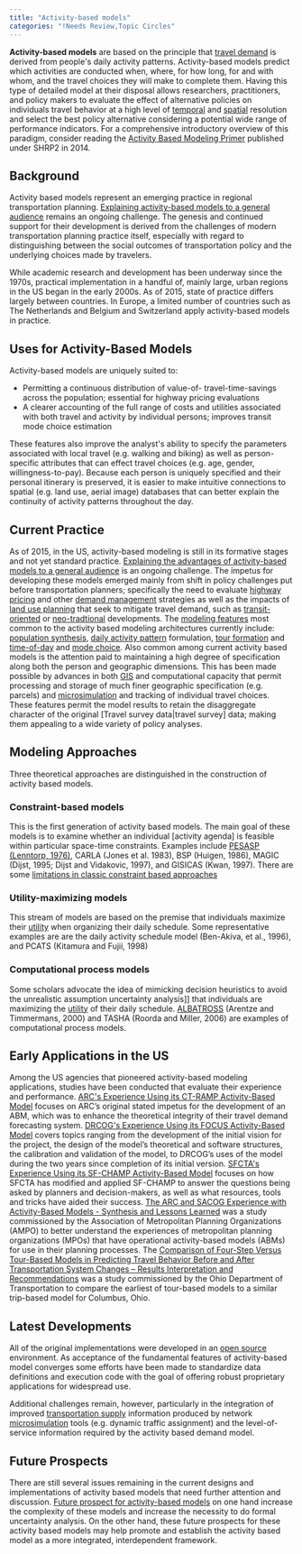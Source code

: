 ```yaml
---
title: "Activity-based models"
categories: "!Needs Review,Topic Circles"
---
```


**Activity-based models** are based on the principle that [travel demand](http://en.wikipedia.org/wiki/Travel_behavior) is derived from people's daily activity patterns. Activity-based models predict which activities are conducted when, where, for how long, for and with whom, and the travel choices they will make to complete them. Having this type of detailed model at their disposal allows researchers, practitioners, and policy makers to evaluate the effect of alternative policies on individuals travel behavior at a high level of [temporal](Temporal_Data) and [spatial](Spatial_Data) resolution and select the best policy alternative considering a potential wide range of performance indicators. For a comprehensive introductory overview of this paradigm, consider reading the [Activity Based Modeling Primer](Activity_Based_Modeling_Primer) published under SHRP2 in 2014.

Background
----------

Activity based models represent an emerging practice in regional transportation planning. [Explaining activity-based models to a general audience](Explaining_Activity-Based_Models_to_a_General_Audience) remains an ongoing challenge. The genesis and continued support for their development is derived from the challenges of modern transportation planning practice itself, especially with regard to distinguishing between the social outcomes of transportation policy and the underlying choices made by travelers.

While academic research and development has been underway since the 1970s, practical implementation in a handful of, mainly large, urban regions in the US began in the early 2000s. As of 2015, state of practice differs largely between countries. In Europe, a limited number of countries such as The Netherlands and Belgium and Switzerland apply activity-based models in practice.

Uses for Activity-Based Models
------------------------------

Activity-based models are uniquely suited to:

-   Permitting a continuous distribution of value-of- travel-time-savings across the population; essential for highway pricing evaluations
-   A clearer accounting of the full range of costs and utilities associated with both travel and activity by individual persons; improves transit mode choice estimation

These features also improve the analyst's ability to specify the parameters associated with local travel (e.g. walking and biking) as well as person-specific attributes that can effect travel choices (e.g. age, gender, willingness-to-pay). Because each person is uniquely specified and their personal itinerary is preserved, it is easier to make intuitive connections to spatial (e.g. land use, aerial image) databases that can better explain the continuity of activity patterns throughout the day.

Current Practice
----------------

As of 2015, in the US, activity-based modeling is still in its formative stages and not yet standard practice. [Explaining the advantages of activity-based models to a general audience](Explaining_Activity-Based_Models_to_a_General_Audience) is an ongoing challenge. The impetus for developing these models emerged mainly from shift in policy challenges put before transportation planners; specifically the need to evaluate [highway pricing](Pricing_and_Valuation) and other [demand management](http://en.wikipedia.org/wiki/Travel_demand_management) strategies as well as the impacts of [land use planning](http://en.wikipedia.org/wiki/Land_use_planning) that seek to mitigate travel demand, such as [transit-oriented](http://en.wikipedia.org/wiki/Transit_oriented_development) or [neo-tradtional](http://en.wikipedia.org/wiki/New_urbanism) developments. The [modeling features](Benefits_of_Activity_Based_Models) most common to the activity based modeling architectures currently include: [population synthesis](Synthetic_Population), [daily activity pattern](Activity-Travel_Planning_and_Decision_Making_Behaviors) formulation, [tour formation](tour-based_models) and [time-of-day](time-of-day) and [mode choice](Mode_Choice). Also common among current activity based models is the attention paid to maintaining a high degree of specification along both the person and geographic dimensions. This has been made possible by advances in both [GIS](http://en.wikipedia.org/wiki/Geographic_information_system) and computational capacity that permit processing and storage of much finer geographic specification (e.g. parcels) and [microsimulation](http://en.wikipedia.org/wiki/Microsimulation) and tracking of individual travel choices. These features permit the model results to retain the disaggregate character of the original \[Travel survey data|travel survey\] data; making them appealing to a wide variety of policy analyses.

Modeling Approaches
-------------------

Three theoretical approaches are distinguished in the construction of activity based models.

### Constraint-based models

This is the first generation of activity based models. The main goal of these models is to examine whether an individual \[activity agenda\] is feasible within particular space-time constraints. Examples include [PESASP (Lenntorp, 1976)](PESASP_(Lenntorp,_1976)), CARLA (Jones et al. 1983), BSP (Huigen, 1986), MAGIC (Dijst, 1995; Dijst and Vidakovic, 1997), and GISICAS (Kwan, 1997). There are some [limitations in classic constraint based approaches](limitations_in_classic_constraint_based_approaches)

### Utility-maximizing models

This stream of models are based on the premise that individuals maximize their [utility](utility) when organizing their daily schedule. Some representative examples are are the daily activity schedule model (Ben-Akiva, et al., 1996), and PCATS (Kitamura and Fujii, 1998)

### Computational process models

Some scholars advocate the idea of mimicking decision heuristics to avoid the unrealistic assumption uncertainty analysis\]\] that individuals are maximizing the [utility](utility) of their daily schedule. [ALBATROSS](ALBATROSS) (Arentze and Timmermans, 2000) and TASHA (Roorda and Miller, 2006) are examples of computational process models.

Early Applications in the US
----------------------------

Among the US agencies that pioneered activity-based modeling applications, studies have been conducted that evaluate their experience and performance. [ARC's Experience Using its CT-RAMP Activity-Based Model](ARC's_Experience_Using_its_CT-RAMP_Activity-Based_Model) focuses on ARC’s original stated impetus for the development of an ABM, which was to enhance the theoretical integrity of their travel demand forecasting system. [DRCOG's Experience Using its FOCUS Activity-Based Model](DRCOG's_Experience_Using_its_FOCUS_Activity-Based_Model) covers topics ranging from the development of the initial vision for the project, the design of the model’s theoretical and software structures, the calibration and validation of the model, to DRCOG’s uses of the model during the two years since completion of its initial version. [SFCTA's Experience Using its SF-CHAMP Activity-Based Model](SFCTA's_Experience_Using_its_SF-CHAMP_Activity-Based_Model) focuses on how SFCTA has modified and applied SF-CHAMP to answer the questions being asked by planners and decision-makers, as well as what resources, tools and tricks have aided their success. [The ARC and SACOG Experience with Activity-Based Models - Synthesis and Lessons Learned](The_ARC_and_SACOG_Experience_with_Activity-Based_Models_-_Synthesis_and_Lessons_Learned) was a study commissioned by the Association of Metropolitan Planning Organizations (AMPO) to better understand the experiences of metropolitan planning organizations (MPOs) that have operational activity-based models (ABMs) for use in their planning processes. The [Comparison of Four-Step Versus Tour-Based Models in Predicting Travel Behavior Before and After Transportation System Changes – Results Interpretation and Recommendations](http://www.dot.state.oh.us/Divisions/Planning/SPR/Research/reportsandplans/Reports/2011/Planning/134368_FR.pdf) was a study commissioned by the Ohio Department of Transportation to compare the earliest of tour-based models to a similar trip-based model for Columbus, Ohio.

Latest Developments
-------------------

All of the original implementations were developed in an [open source](http://en.wikipedia.org/wiki/Open_source) environment. As acceptance of the fundamental features of activity-based model converges some efforts have been made to standardize data definitions and execution code with the goal of offering robust proprietary applications for widespread use.

Additional challenges remain, however, particularly in the integration of improved [transportation supply](Transportation_Networks) information produced by network [microsimulation](http://en.wikipedia.org/wiki/Microsimulation) tools (e.g. dynamic traffic assignment) and the level-of-service information required by the activity based demand model.

Future Prospects
----------------

There are still several issues remaining in the current designs and implementations of activity based models that need further attention and discussion. [Future prospect for activity-based models](Future_prospect_for_activity-based_models) on one hand increase the complexity of these models and increase the necessity to do formal uncertainty analysis. On the other hand, these future prospects for these activity based models may help promote and establish the activity based model as a more integrated, interdependent framework.


